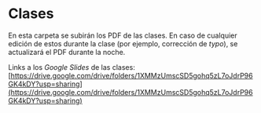 # Clases

En esta carpeta se subirán los PDF de las clases. En caso de cualquier edición de estos durante la clase (por ejemplo, corrección de _typo_), se actualizará el PDF durante la noche.

Links a los _Google Slides_ de las clases: [https://drive.google.com/drive/folders/1XMMzUmscSD5gohq5zL7oJdrP96GK4kDY?usp=sharing](https://drive.google.com/drive/folders/1XMMzUmscSD5gohq5zL7oJdrP96GK4kDY?usp=sharing)
